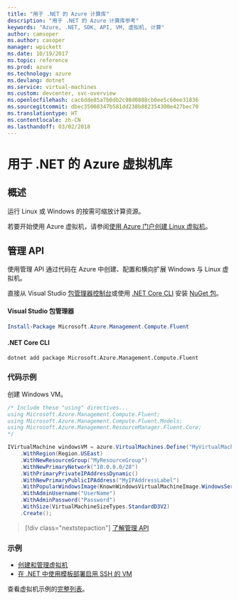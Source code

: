 ```yaml
---
title: "用于 .NET 的 Azure 计算库"
description: "用于 .NET 的 Azure 计算库参考"
keywords: "Azure, .NET, SDK, API, VM, 虚拟机, 计算"
author: camsoper
ms.author: casoper
manager: wpickett
ms.date: 10/19/2017
ms.topic: reference
ms.prod: azure
ms.technology: azure
ms.devlang: dotnet
ms.service: virtual-machines
ms.custom: devcenter, svc-overview
ms.openlocfilehash: cac6dde85a7b0db2c98d0888cb0ee5c60ee31836
ms.sourcegitcommit: dbec35008347b581dd238b882354300e427bec70
ms.translationtype: HT
ms.contentlocale: zh-CN
ms.lasthandoff: 03/02/2018
---
```

# <a name="azure-virtual-machine-libraries-for-net"></a>用于 .NET 的 Azure 虚拟机库

## <a name="overview"></a>概述

运行 Linux 或 Windows 的按需可缩放计算资源。

若要开始使用 Azure 虚拟机，请参阅[使用 Azure 门户创建 Linux 虚拟机](https://review.docs.microsoft.com/azure/virtual-machines/linux/quick-create-portal)。

## <a name="management-apis"></a>管理 API

使用管理 API 通过代码在 Azure 中创建、配置和横向扩展 Windows 与 Linux 虚拟机。

直接从 Visual Studio [包管理器控制台][PackageManager]或使用 [.NET Core CLI][DotNetCLI] 安装 [NuGet 包](https://www.nuget.org/packages/Microsoft.Azure.Management.Compute.Fluent)。

#### <a name="visual-studio-package-manager"></a>Visual Studio 包管理器

```powershell
Install-Package Microsoft.Azure.Management.Compute.Fluent
```

#### <a name="net-core-cli"></a>.NET Core CLI

```bash
dotnet add package Microsoft.Azure.Management.Compute.Fluent
```

### <a name="code-example"></a>代码示例

创建 Windows VM。

```csharp
/* Include these "using" directives...
using Microsoft.Azure.Management.Compute.Fluent;
using Microsoft.Azure.Management.Compute.Fluent.Models;
using Microsoft.Azure.Management.ResourceManager.Fluent.Core;
*/

IVirtualMachine windowsVM = azure.VirtualMachines.Define("MyVirtualMachine")
    .WithRegion(Region.USEast)
    .WithNewResourceGroup("MyResourceGroup")
    .WithNewPrimaryNetwork("10.0.0.0/28")
    .WithPrimaryPrivateIPAddressDynamic()
    .WithNewPrimaryPublicIPAddress("MyIPAddressLabel")
    .WithPopularWindowsImage(KnownWindowsVirtualMachineImage.WindowsServer2012R2Datacenter)
    .WithAdminUsername("UserName")
    .WithAdminPassword("Password")
    .WithSize(VirtualMachineSizeTypes.StandardD3V2)
    .Create();
```

> [!div class="nextstepaction"]
> [了解管理 API](https://docs.microsoft.com/dotnet/api/overview/azure/virtualmachines/management?view=azure-dotnet)

### <a name="samples"></a>示例

* [创建和管理虚拟机](/dotnet/azure/dotnet-sdk-azure-virtual-machine-samples)
* [在 .NET 中使用模板部署启用 SSH 的 VM](https://azure.microsoft.com/resources/samples/resource-manager-dotnet-template-deployment/)

查看虚拟机示例的[完整列表](https://azure.microsoft.com/resources/samples/?platform=dotnet&term=VM)。

[PackageManager]: https://docs.microsoft.com/nuget/tools/package-manager-console
[DotNetCLI]: https://docs.microsoft.com/dotnet/core/tools/dotnet-add-package
